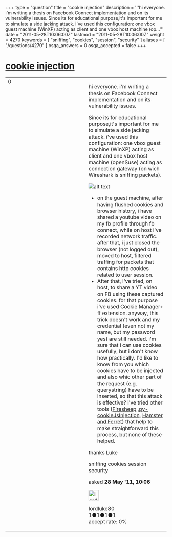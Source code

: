 +++
type = "question"
title = "cookie injection"
description = '''hi everyone. i&#x27;m writing a thesis on Facebook Connect implementation and on its vulnerability issues. Since its for educational purpose,it&#x27;s important for me to simulate a side jacking attack. i&#x27;ve used this configuration: one vbox guest machine (WinXP) acting as client and one vbox host machine (op...'''
date = "2011-05-28T10:06:00Z"
lastmod = "2011-05-28T10:06:00Z"
weight = 4270
keywords = [ "sniffing", "cookies", "session", "security" ]
aliases = [ "/questions/4270" ]
osqa_answers = 0
osqa_accepted = false
+++

<div class="headNormal">

# [cookie injection](/questions/4270/cookie-injection)

</div>

<div id="main-body">

<div id="askform">

<table id="question-table" style="width:100%;"><colgroup><col style="width: 50%" /><col style="width: 50%" /></colgroup><tbody><tr class="odd"><td style="width: 30px; vertical-align: top"><div class="vote-buttons"><div id="post-4270-score" class="post-score" title="current number of votes">0</div><div id="favorite-count" class="favorite-count"></div></div></td><td><div id="item-right"><div class="question-body"><p>hi everyone. i'm writing a thesis on Facebook Connect implementation and on its vulnerability issues.</p><p>Since its for educational purpose,it's important for me to simulate a side jacking attack. i've used this configuration: one vbox guest machine (WinXP) acting as client and one vbox host machine (openSuse) acting as connection gateway (on wich Wireshark is sniffing packets).</p><p><img src="http://i.imgur.com/yKyuS.jpg" alt="alt text" /></p><ul><li>on the guest machine, after having flushed cookies and browser history, i have shared a youtube video on my fb profile through fb connect, while on host i've recorded network traffic. after that, i just closed the browser (not logged out), moved to host, filtered traffing for packets that contains http cookies related to user session.</li><li>After that, i've tried, on host, to share a YT video on FB using these captured cookies. for that purpose i've used Cookie Manager+ ff extension. anyway, this trick doesn't work and my credential (even not my name, but my password yes) are still needed. i'm sure that i can use cookies usefully, but i don't know how practically. I'd like to know from you which cookies have to be injected and also whic other part of the request (e.g. querystring) have to be inserted, so that this attack is effective? i've tried other tools (<a href="http://codebutler.github.com/firesheep/">Firesheep</a> ,<a href="https://github.com/diogomonica/py-cookieJsInjection">py-cookieJsInjection</a>, <a href="http://hamster.erratasec.com/help/index.html">Hamster and Ferret</a>) that help to make straightforward this process, but none of these helped.</li></ul><p>thanks Luke</p></div><div id="question-tags" class="tags-container tags">sniffing cookies session security</div><div id="question-controls" class="post-controls"></div><div class="post-update-info-container"><div class="post-update-info post-update-info-user"><p>asked <strong>28 May '11, 10:06</strong></p><img src="https://secure.gravatar.com/avatar/63aff4ae9b0fd0c6c53a613e12a44784?s=32&amp;d=identicon&amp;r=g" class="gravatar" width="32" height="32" alt="lordluke80&#39;s gravatar image" /><p>lordluke80<br />
<span class="score" title="1 reputation points">1</span><span title="1 badges"><span class="badge1">●</span><span class="badgecount">1</span></span><span title="1 badges"><span class="silver">●</span><span class="badgecount">1</span></span><span title="1 badges"><span class="bronze">●</span><span class="badgecount">1</span></span><br />
<span class="accept_rate" title="Rate of the user&#39;s accepted answers">accept rate:</span> <span title="lordluke80 has no accepted answers">0%</span></p></img></div></div><div id="comments-container-4270" class="comments-container"></div><div id="comment-tools-4270" class="comment-tools"></div><div class="clear"></div><div id="comment-4270-form-container" class="comment-form-container"></div><div class="clear"></div></div></td></tr></tbody></table>

</div>

</div>

